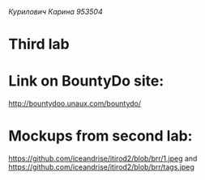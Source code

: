 
*Курилович Карина 953504*

# Third lab
# Link on BountyDo site:
http://bountydoo.unaux.com/bountydo/
# Mockups from second lab: 
https://github.com/iceandrise/itirod2/blob/brr/1.jpeg and https://github.com/iceandrise/itirod2/blob/brr/tags.jpeg
